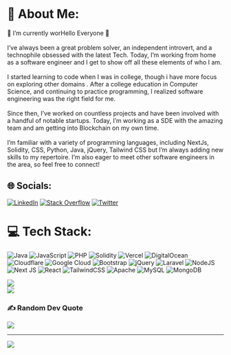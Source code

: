 # 💫 About Me:
🔭 I’m currently worHello Everyone 👋<br><br>I’ve always been a great problem solver, an independent introvert, and a technophile obsessed with the latest Tech. Today, I’m working from home as a software engineer and I get to show off all these elements of who I am.<br><br>I started learning to code when I was in college, though i have more focus on exploring other domains . After a college education in Computer Science, and continuing to practice programming, I realized software engineering was the right field for me.<br><br>Since then, I’ve worked on countless projects and have been involved with a handful of notable startups. Today, I’m working as a SDE with the amazing team and am getting into Blockchain on my own time.<br><br>I’m familiar with a variety of programming languages, including NextJs, Solidity, CSS, Python, Java, jQuery, Tailwind CSS but I’m always adding new skills to my repertoire. I’m also eager to meet other software engineers in the area, so feel free to connect!


## 🌐 Socials:
[![LinkedIn](https://img.shields.io/badge/LinkedIn-%230077B5.svg?logo=linkedin&logoColor=white)](https://linkedin.com/in/https://www.linkedin.com/in/abhishek-sharma-07481520a/) [![Stack Overflow](https://img.shields.io/badge/-Stackoverflow-FE7A16?logo=stack-overflow&logoColor=white)](https://stackoverflow.com/users/user:19211739) [![Twitter](https://img.shields.io/badge/Twitter-%231DA1F2.svg?logo=Twitter&logoColor=white)](https://twitter.com/karlexvoid) 

# 💻 Tech Stack:
![Java](https://img.shields.io/badge/java-%23ED8B00.svg?style=for-the-badge&logo=java&logoColor=white) ![JavaScript](https://img.shields.io/badge/javascript-%23323330.svg?style=for-the-badge&logo=javascript&logoColor=%23F7DF1E) ![PHP](https://img.shields.io/badge/php-%23777BB4.svg?style=for-the-badge&logo=php&logoColor=white) ![Solidity](https://img.shields.io/badge/Solidity-%23363636.svg?style=for-the-badge&logo=solidity&logoColor=white) ![Vercel](https://img.shields.io/badge/vercel-%23000000.svg?style=for-the-badge&logo=vercel&logoColor=white) ![DigitalOcean](https://img.shields.io/badge/DigitalOcean-%230167ff.svg?style=for-the-badge&logo=digitalOcean&logoColor=white) ![Cloudflare](https://img.shields.io/badge/Cloudflare-F38020?style=for-the-badge&logo=Cloudflare&logoColor=white) ![Google Cloud](https://img.shields.io/badge/Google%20Cloud-%234285F4.svg?style=for-the-badge&logo=google-cloud&logoColor=white) ![Bootstrap](https://img.shields.io/badge/bootstrap-%23563D7C.svg?style=for-the-badge&logo=bootstrap&logoColor=white) ![jQuery](https://img.shields.io/badge/jquery-%230769AD.svg?style=for-the-badge&logo=jquery&logoColor=white) ![Laravel](https://img.shields.io/badge/laravel-%23FF2D20.svg?style=for-the-badge&logo=laravel&logoColor=white) ![NodeJS](https://img.shields.io/badge/node.js-6DA55F?style=for-the-badge&logo=node.js&logoColor=white) ![Next JS](https://img.shields.io/badge/Next-black?style=for-the-badge&logo=next.js&logoColor=white) ![React](https://img.shields.io/badge/react-%2320232a.svg?style=for-the-badge&logo=react&logoColor=%2361DAFB) ![TailwindCSS](https://img.shields.io/badge/tailwindcss-%2338B2AC.svg?style=for-the-badge&logo=tailwind-css&logoColor=white) ![Apache](https://img.shields.io/badge/apache-%23D42029.svg?style=for-the-badge&logo=apache&logoColor=white) ![MySQL](https://img.shields.io/badge/mysql-%2300f.svg?style=for-the-badge&logo=mysql&logoColor=white) ![MongoDB](https://img.shields.io/badge/MongoDB-%234ea94b.svg?style=for-the-badge&logo=mongodb&logoColor=white)

![](https://github-readme-streak-stats.herokuapp.com/?user=karlexvoid&theme=dark&hide_border=false)<br/>
![](https://github-readme-stats.vercel.app/api/top-langs/?username=karlexvoid&theme=dark&hide_border=false&include_all_commits=false&count_private=false&layout=compact)


### ✍️ Random Dev Quote
![](https://quotes-github-readme.vercel.app/api?type=horizontal&theme=radical)

---
[![](https://visitcount.itsvg.in/api?id=karlexvoid&icon=0&color=0)](https://visitcount.itsvg.in)
